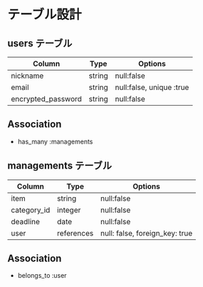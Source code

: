 # テーブル設計

## users テーブル

| Column             | Type   | Options                  | 
| -------------------| ------ | ------------------------ |
| nickname           | string | null:false               |
| email              | string | null:false, unique :true |
| encrypted_password | string | null:false               |

## Association

- has_many :managements

## managements テーブル

| Column      | Type       | Options                             |
| ----------- | ---------- | ------------------------------ |
| item        | string     | null:false                     |
| category_id | integer    | null:false                     |
| deadline    | date       | null:false                     |
| user        | references | null: false, foreign_key: true |

## Association

- belongs_to :user